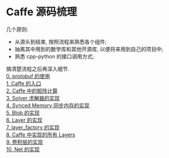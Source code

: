 # Caffe 源码梳理  
几个原则:  
- 从源头到结束, 按照流程来熟悉各个组件;   
- 抽离其中用到的数学库和其他开源库, 以便将来用到自己的项目中;  
- 熟悉 cpp-python 的接口调用方式;  

搞清楚流程之后再深入细节.    
[0. protobuf 的使用](./doc/protobuf.md)   
[1. Caffe 的入口](./doc/caffe_main.md)   
[2. Caffe 中的矩阵计算](./doc/math_functions.md)  
[3. Solver 求解器的实现](./doc/solver.md)   
[4. Synced Memory 同步内存的实现](./doc/synced_memory.md)   
[5. Blob 的实现](./doc/blob.md)   
[6. Layer 的实现](./doc/layer.md)   
[7. layer_factory 的实现](./doc/layer_factory.md)   
[8. Caffe 中实现的所有 Layers](./doc/all_caffe_layers.md)   
[9. 卷积层的实现](./doc/conv_layer.md)   
[10. Net 的实现](./doc/conv_layer.md)   